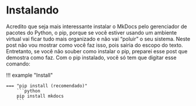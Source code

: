 # Instalando

Acredito que seja mais interessante instalar o MkDocs pelo gerenciador de pacotes do Python, o pip, porque se você estiver usando um ambiente virtual vai ficar tudo mais organizado e não vai “poluir” o seu sistema. Neste post não vou mostrar como você faz isso, pois sairia do escopo do texto. Entretanto, se você não souber como instalar o pip, preparei esse post que demostra como faz. Com o pip instalado, você só tem que digitar esse comando:

!!! example "Install"

    === "pip install (recomendado)"
        ```python
        pip install mkdocs
        ```